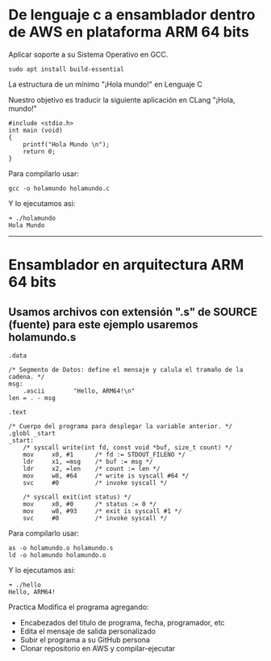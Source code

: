# De lenguaje c a ensamblador dentro de AWS en plataforma ARM 64 bits


Aplicar soporte a su Sistema Operativo en GCC.

```
sudo apt install build-essential
```

La estructura de un mínimo "¡Hola mundo!" en Lenguaje C

Nuestro objetivo es traducir la siguiente aplicación en CLang "¡Hola, mundo!" 

```
#include <stdio.h>
int main (void)
{
	printf("Hola Mundo \n");
	return 0;
}
```

Para compilarlo usar:

```
gcc -o holamundo holamundo.c
```

Y lo ejecutamos asi:
```
➜ ./holamundo
Hola Mundo
```
----

# Ensamblador en arquitectura ARM 64 bits

## Usamos archivos con extensión ".s" de SOURCE (fuente) para este ejemplo usaremos holamundo.s

```
.data

/* Segmento de Datos: define el mensaje y calula el tramaño de la cadena. */
msg:
    .ascii        "Hello, ARM64!\n"
len = . - msg

.text

/* Cuerpo del programa para desplegar la variable anterior. */
.globl _start
_start:
    /* syscall write(int fd, const void *buf, size_t count) */
    mov     x0, #1      /* fd := STDOUT_FILENO */
    ldr     x1, =msg    /* buf := msg */
    ldr     x2, =len    /* count := len */
    mov     w8, #64     /* write is syscall #64 */
    svc     #0          /* invoke syscall */

    /* syscall exit(int status) */
    mov     x0, #0      /* status := 0 */
    mov     w8, #93     /* exit is syscall #1 */
    svc     #0          /* invoke syscall */
```

Para compilarlo usar:

```
as -o holamundo.o holamundo.s
ld -o holamundo holamundo.o
```

Y lo ejecutamos asi:
```
➜ ./hello
Hello, ARM64!
```

Practica Modifica el programa agregando:
- Encabezados del titulo de programa, fecha, programador, etc
- Edita el mensaje de salida personalizado
- Subir el programa a su GitHub persona
- Clonar repositorio en AWS y compilar-ejecutar


